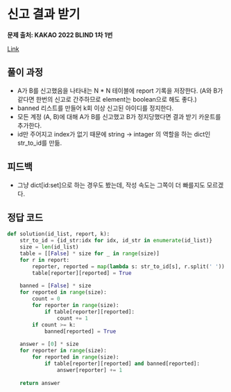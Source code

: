 # 신고 결과 받기
**문제 출처: KAKAO 2022 BLIND 1차 1번**

[Link](https://programmers.co.kr/learn/courses/30/lessons/92334)

## 풀이 과정
* A가 B를 신고했음을 나타내는 N * N 테이블에 report 기록을 저장한다. (A와 B가 같다면 한번의 신고로 간주하므로 element는 boolean으로 해도 좋다.)
* banned 리스트를 만들어 k회 이상 신고된 아이디를 정지한다.
* 모든 계정 (A, B)에 대해 A가 B를 신고했고 B가 정지당했다면 결과 받기 카운트를 추가한다.
* id만 주어지고 index가 없기 때문에 string -> intager 의 역할을 하는 dict인 str_to_id를 만듦.

## 피드백
* 그냥 dict[id:set]으로 하는 경우도 봤는데, 작성 속도는 그쪽이 더 빠를지도 모르겠다.

## 정답 코드
```python
def solution(id_list, report, k):
    str_to_id = {id_str:idx for idx, id_str in enumerate(id_list)}
    size = len(id_list)
    table = [[False] * size for _ in range(size)]
    for r in report:
        reporter, reported = map(lambda s: str_to_id[s], r.split(' '))
        table[reporter][reported] = True
    
    banned = [False] * size
    for reported in range(size):
        count = 0
        for reporter in range(size):
            if table[reporter][reported]:
                count += 1
        if count >= k:
            banned[reported] = True
    
    answer = [0] * size
    for reporter in range(size):
        for reported in range(size):
            if table[reporter][reported] and banned[reported]:
                answer[reporter] += 1
    
    return answer
```
